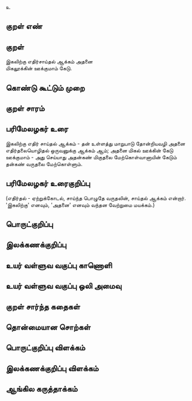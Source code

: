 உ

## குறள் எண் 


## குறள் 
இகலிற்கு எதிர்சாய்தல் ஆக்கம் அதனை  
மிகலூக்கின் ஊக்குமாம் கேடு.

## கொண்டு கூட்டும் முறை


## குறள் சாரம் 


## பரிமேலழகர் உரை
இகலிற்கு எதிர் சாய்தல் ஆக்கம் - தன் உள்ளத்து மாறுபாடு தோன்றியவழி அதனை எதிர்தலையொழிதல் ஒருவனுக்கு ஆக்கம் ஆம்; அதனை மிகல் ஊக்கின் கேடு ஊக்குமாம் - அது செய்யாது அதன்கண் மிகுதலை மேற்கொள்வானாயின் கேடும் தன்கண் வருதலை மேற்கொள்ளும்.
## பரிமேலழகர் உரைகுறிப்பு   
 (எதிர்தல் - ஏற்றுக்கோடல், சாய்ந்த பொழுதே வருதலின், சாய்தல் ஆக்கம் என்றார். 'இகலிற்கு' எனவும், 'அதனை' எனவும் வந்தன வேற்றுமை மயக்கம்.)


## பொருட்குறிப்பு 


## இலக்கணக்குறிப்பு  


## உயர் வள்ளுவ வகுப்பு காணொளி


## உயர் வள்ளுவ வகுப்பு ஒலி அமைவு 

 
## குறள் சார்ந்த கதைகள் 


## தொன்மையான சொற்கள்


## பொருட்குறிப்பு விளக்கம்


## இலக்கணக்குறிப்பு விளக்கம்


## ஆங்கில கருத்தாக்கம் 



